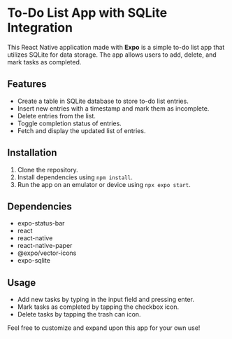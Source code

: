 # To-Do List App with SQLite Integration

This React Native application made with **Expo** is a simple to-do list app that utilizes SQLite for data storage. The app allows users to add, delete, and mark tasks as completed.

## Features

- Create a table in SQLite database to store to-do list entries.
- Insert new entries with a timestamp and mark them as incomplete.
- Delete entries from the list.
- Toggle completion status of entries.
- Fetch and display the updated list of entries.

## Installation

1. Clone the repository.
2. Install dependencies using `npm install`.
3. Run the app on an emulator or device using `npx expo start`.

## Dependencies

- expo-status-bar
- react
- react-native
- react-native-paper
- @expo/vector-icons
- expo-sqlite

## Usage

- Add new tasks by typing in the input field and pressing enter.
- Mark tasks as completed by tapping the checkbox icon.
- Delete tasks by tapping the trash can icon.

Feel free to customize and expand upon this app for your own use!
